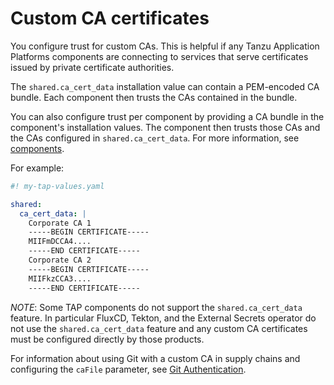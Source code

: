 # Custom CA certificates

You configure trust for custom CAs. This is helpful if any Tanzu Application Platforms components
are connecting to services that serve certificates issued by private certificate authorities.

The `shared.ca_cert_data` installation value can contain a PEM-encoded CA bundle. Each component
then trusts the CAs contained in the bundle.

You can also configure trust per component by providing a CA bundle in the component's installation
values. The component then trusts those CAs and the CAs configured in `shared.ca_cert_data`.
For more information, see [components](../../components.hbs.md).

For example:

```yaml
#! my-tap-values.yaml

shared:
  ca_cert_data: |
    Corporate CA 1
    -----BEGIN CERTIFICATE-----
    MIIFmDCCA4....
    -----END CERTIFICATE-----
    Corporate CA 2
    -----BEGIN CERTIFICATE-----
    MIIFkzCCA3....
    -----END CERTIFICATE-----

```

*NOTE*: Some TAP components do not support the `shared.ca_cert_data` feature.
In particular FluxCD, Tekton, and the External Secrets operator do not use the
`shared.ca_cert_data` feature and any custom CA certificates must be configured
directly by those products.

For information about using Git with a custom CA in supply chains and configuring the `caFile` parameter, see [Git Authentication](../../scc/git-auth.hbs.md#https-with-custom-ca-certificate).
